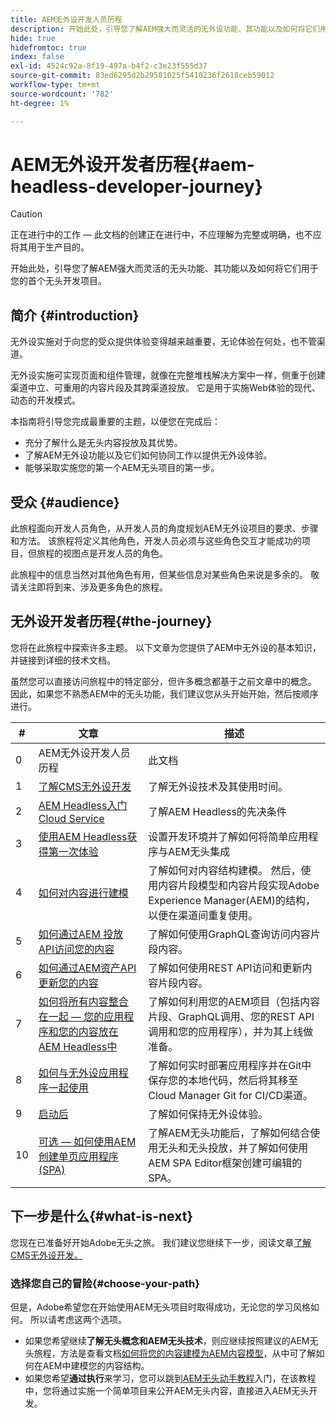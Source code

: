 ```yaml
---
title: AEM无外设开发人员历程
description: 开始此处，引导您了解AEM强大而灵活的无外设功能、其功能以及如何将它们用于您的首个开发项目。
hide: true
hidefromtoc: true
index: false
exl-id: 4524c92a-8f19-497a-b4f2-c3e23f555d37
source-git-commit: 83ed6295d2b29581025f5410236f2618ceb59012
workflow-type: tm+mt
source-wordcount: '782'
ht-degree: 1%

---
```


# AEM无外设开发者历程{#aem-headless-developer-journey}

>[!CAUTION]
>
>正在进行中的工作 — 此文档的创建正在进行中，不应理解为完整或明确，也不应将其用于生产目的。

开始此处，引导您了解AEM强大而灵活的无头功能、其功能以及如何将它们用于您的首个无头开发项目。

## 简介 {#introduction}

无外设实施对于向您的受众提供体验变得越来越重要，无论体验在何处，也不管渠道。

无外设实施可实现页面和组件管理，就像在完整堆栈解决方案中一样，侧重于创建渠道中立、可重用的内容片段及其跨渠道投放。 它是用于实施Web体验的现代、动态的开发模式。

本指南将引导您完成最重要的主题，以便您在完成后：

* 充分了解什么是无头内容投放及其优势。
* 了解AEM无外设功能以及它们如何协同工作以提供无外设体验。
* 能够采取实施您的第一个AEM无头项目的第一步。

## 受众 {#audience}

此旅程面向开发人员角色，从开发人员的角度规划AEM无外设项目的要求、步骤和方法。 该旅程将定义其他角色，开发人员必须与这些角色交互才能成功的项目，但旅程的视图点是开发人员的角色。

此旅程中的信息当然对其他角色有用，但某些信息对某些角色来说是多余的。 敬请关注即将到来、涉及更多角色的旅程。

## 无外设开发者历程{#the-journey}

您将在此旅程中探索许多主题。 以下文章为您提供了AEM中无外设的基本知识，并链接到详细的技术文档。

虽然您可以直接访问旅程中的特定部分，但许多概念都基于之前文章中的概念。 因此，如果您不熟悉AEM中的无头功能，我们建议您从头开始开始，然后按顺序进行。

| # | 文章 | 描述 |
|---|---|---|
| 0 | AEM无外设开发人员历程 | 此文档 |
| 1 | [了解CMS无外设开发](learn-about.md) | 了解无外设技术及其使用时间。 |
| 2 | [AEM Headless入门Cloud Service](getting-started.md) | 了解AEM Headless的先决条件 |
| 3 | [使用AEM Headless获得第一次体验](path-to-first-experience.md) | 设置开发环境并了解如何将简单应用程序与AEM无头集成 |
| 4 | [如何对内容进行建模](model-your-content.md) | 了解如何对内容结构建模。 然后，使用内容片段模型和内容片段实现Adobe Experience Manager(AEM)的结构，以便在渠道间重复使用。 |
| 5 | [如何通过AEM 投放 API访问您的内容](access-your-content.md) | 了解如何使用GraphQL查询访问内容片段内容。 |
| 6 | [如何通过AEM资产API更新您的内容](update-your-content.md) | 了解如何使用REST API访问和更新内容片段内容。 |
| 7 | [如何将所有内容整合在一起 — 您的应用程序和您的内容放在AEM Headless中](put-it-all-together.md) | 了解如何利用您的AEM项目（包括内容片段、GraphQL调用、您的REST API调用和您的应用程序），并为其上线做准备。 |
| 8 | [如何与无外设应用程序一起使用](go-live.md) | 了解如何实时部署应用程序并在Git中保存您的本地代码，然后将其移至Cloud Manager Git for CI/CD渠道。 |
| 9 | [启动后](post-launch.md) | 了解如何保持无外设体验。 |
| 10 | [可选 — 如何使用AEM创建单页应用程序(SPA)](create-spa.md) | 了解AEM无头功能后，了解如何结合使用无头和无头投放，并了解如何使用AEM SPA Editor框架创建可编辑的SPA。 |

## 下一步是什么{#what-is-next}

您现在已准备好开始Adobe无头之旅。 我们建议您继续下一步，阅读文章[了解CMS无外设开发。](learn-about.md)

### 选择您自己的冒险{#choose-your-path}

但是，Adobe希望您在开始使用AEM无头项目时取得成功，无论您的学习风格如何。 所以请考虑这两个选项。

* 如果您希望继续&#x200B;**了解无头概念和AEM无头技术**，则应继续按照建议的AEM无头旅程，方法是查看文档[如何将您的内容建模为AEM内容模型](model-your-content.md)，从中可了解如何在AEM中建模您的内容结构。
* 如果您希望&#x200B;**通过执行**&#x200B;来学习，您可以跳到[AEM无头动手教程](https://experienceleague.adobe.com/docs/experience-manager-learn/getting-started-with-aem-headless/graphql/multi-step/overview.html)入门，在该教程中，您将通过实施一个简单项目来公开AEM无头内容，直接进入AEM无头开发。

